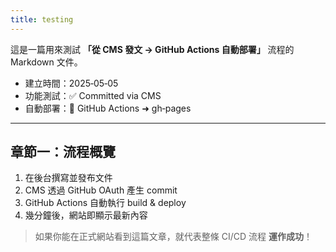 ```yaml
---
title: testing
---
```

這是一篇用來測試 **「從 CMS 發文 → GitHub Actions 自動部署」** 流程的 Markdown 文件。

- 建立時間：2025‑05‑05
- 功能測試：✅ Committed via CMS  
- 自動部署：🚀 GitHub Actions ➜ gh‑pages

---

## 章節一：流程概覽
1. 在後台撰寫並發布文件  
2. CMS 透過 GitHub OAuth 產生 commit  
3. GitHub Actions 自動執行 build & deploy  
4. 幾分鐘後，網站即顯示最新內容  

> 如果你能在正式網站看到這篇文章，就代表整條 CI/CD 流程 **運作成功**！